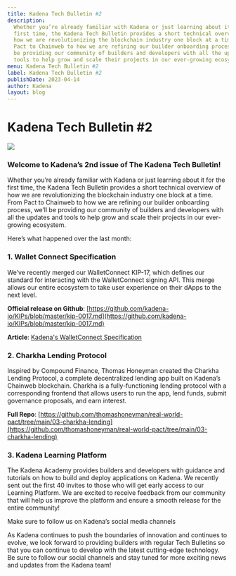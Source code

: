 ```yaml
---
title: Kadena Tech Bulletin #2
description:
  Whether you’re already familiar with Kadena or just learning about it for the
  first time, the Kadena Tech Bulletin provides a short technical overview of
  how we are revolutionizing the blockchain industry one block at a time. From
  Pact to Chainweb to how we are refining our builder onboarding process, we’ll
  be providing our community of builders and developers with all the updates and
  tools to help grow and scale their projects in our ever-growing ecosystem.
menu: Kadena Tech Bulletin #2
label: Kadena Tech Bulletin #2
publishDate: 2023-04-14
author: Kadena
layout: blog
---
```


# Kadena Tech Bulletin #2

![](/assets/blog/1_YPQLz17cpWq-z2DKCwGR3g.webp)

### Welcome to Kadena’s 2nd issue of The Kadena Tech Bulletin!

Whether you’re already familiar with Kadena or just learning about it for the
first time, the Kadena Tech Bulletin provides a short technical overview of how
we are revolutionizing the blockchain industry one block at a time. From Pact to
Chainweb to how we are refining our builder onboarding process, we’ll be
providing our community of builders and developers with all the updates and
tools to help grow and scale their projects in our ever-growing ecosystem.

Here’s what happened over the last month:

### 1. Wallet Connect Specification

We’ve recently merged our WalletConnect KIP-17, which defines our standard for
interacting with the WalletConnect signing API. This merge allows our entire
ecosystem to take user experience on their dApps to the next level.

**Official release on Github**:
[https://github.com/kadena-io/KIPs/blob/master/kip-0017.md](https://github.com/kadena-io/KIPs/blob/master/kip-0017.md)

**Article**:
[Kadena's WalletConnect Specification](./kadenas-walletconnect-specification-2023-03-28)

### 2. Charkha Lending Protocol

Inspired by Compound Finance, Thomas Honeyman created the Charkha Lending
Protocol, a complete decentralized lending app built on Kadena’s Chainweb
blockchain. Charkha is a fully-functioning lending protocol with a corresponding
frontend that allows users to run the app, lend funds, submit governance
proposals, and earn interest.

**Full Repo**:
[https://github.com/thomashoneyman/real-world-pact/tree/main/03-charkha-lending](https://github.com/thomashoneyman/real-world-pact/tree/main/03-charkha-lending)

### 3. Kadena Learning Platform

The Kadena Academy provides builders and developers with guidance and tutorials
on how to build and deploy applications on Kadena. We recently sent out the
first 40 invites to those who will get early access to our Learning Platform. We
are excited to receive feedback from our community that will help us improve the
platform and ensure a smooth release for the entire community!

Make sure to follow us on Kadena’s social media channels

As Kadena continues to push the boundaries of innovation and continues to
evolve, we look forward to providing builders with regular Tech Bulletins so
that you can continue to develop with the latest cutting-edge technology. Be
sure to follow our social channels and stay tuned for more exciting news and
updates from the Kadena team!
